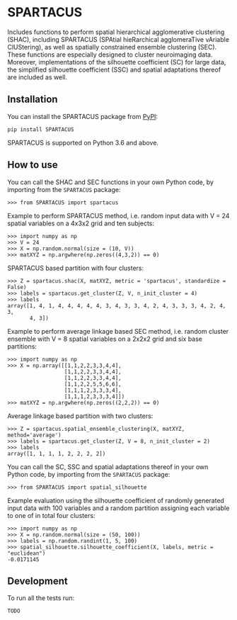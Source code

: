 # SPARTACUS
Includes functions to perform spatial hierarchical agglomerative clustering (SHAC),
including SPARTACUS (SPAtial hieRarchical agglomeraTive vAriable ClUStering), 
as well as spatially constrained ensemble clustering (SEC). These functions are 
especially designed to cluster neuroimaging data. Moreover, implementations of 
the silhouette coefficient (SC) for large data, the simplified silhouette 
coefficient (SSC) and spatial adaptations thereof are included as well. 

## Installation

You can install the SPARTACUS package from [PyPI](https://pypi.org/project/SPARTACUS/):

    pip install SPARTACUS

SPARTACUS is supported on Python 3.6 and above.

## How to use

You can call the SHAC and SEC functions in your own Python code, by importing 
from the `SPARTACUS` package:

    >>> from SPARTACUS import spartacus

Example to perform SPARTACUS method, i.e. random input data with V = 24 spatial 
variables on a 4x3x2 grid and ten subjects:
    
    >>> import numpy as np
    >>> V = 24
    >>> X = np.random.normal(size = (10, V))
    >>> matXYZ = np.argwhere(np.zeros((4,3,2)) == 0)
    
SPARTACUS based partition with four clusters:
        
    >>> Z = spartacus.shac(X, matXYZ, metric = 'spartacus', standardize = False)
    >>> labels = spartacus.get_cluster(Z, V, n_init_cluster = 4)
    >>> labels
    array([1, 4, 1, 4, 4, 4, 4, 4, 3, 4, 3, 3, 4, 2, 4, 3, 3, 3, 4, 2, 4, 3, 
           4, 3])
           
Example to perform average linkage based SEC method, i.e. random cluster ensemble 
with V = 8 spatial variables on a 2x2x2 grid and six base partitions:           
    
    >>> import numpy as np    
    >>> X = np.array([[1,1,2,2,3,3,4,4],
                      [1,1,2,2,3,3,4,4],
                      [1,1,2,2,3,3,4,4],
                      [1,1,2,2,5,5,6,6],
                      [1,1,1,2,3,3,3,4],
                      [1,1,1,2,3,3,3,4]])
    >>> matXYZ = np.argwhere(np.zeros((2,2,2)) == 0)
    
Average linkage based partition with two clusters:
        
    >>> Z = spartacus.spatial_ensemble_clustering(X, matXYZ, method='average')
    >>> labels = spartacus.get_cluster(Z, V = 8, n_init_cluster = 2)
    >>> labels
    array([1, 1, 1, 1, 2, 2, 2, 2])
    

You can call the SC, SSC and spatial adaptations thereof in your own Python code, 
by importing from the `SPARTACUS` package:

    >>> from SPARTACUS import spatial_silhouette

Example evaluation using the silhouette coefficient of randomly generated input 
data with 100 variables and a random partition assigning each variable to one 
of in total four clusters:
    
    >>> import numpy as np
    >>> X = np.random.normal(size = (50, 100))
    >>> labels = np.random.randint(1, 5, 100)
    >>> spatial_silhouette.silhouette_coefficient(X, labels, metric = "euclidean")   
    -0.0171145
    
## Development

To run all the tests run:

    TODO   
    
    
    